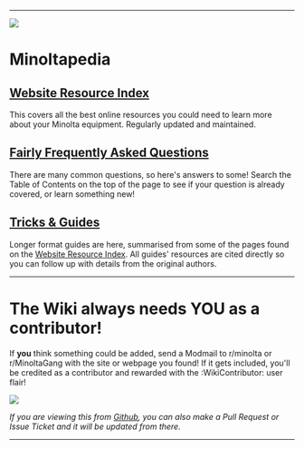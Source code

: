 ***
![](%%WikiContributor%%) 
# Minoltapedia

## [Website Resource Index](https://www.reddit.com/r/MinoltaGang/wiki/index/minoltopedia)

This covers all the best online resources you could need to learn more about your Minolta equipment. Regularly updated and maintained.

## [Fairly Frequently Asked Questions](https://www.reddit.com/r/MinoltaGang/wiki/index/minoltopedia/ffaq)

There are many common questions, so here's answers to some! Search the Table of Contents on the top of the page to see if your question is already covered, or learn something new!

## [Tricks & Guides](https://www.reddit.com/r/MinoltaGang/wiki/index/minoltopedia/guides)

Longer format guides are here, summarised from some of the pages found on the [Website Resource Index](https://www.reddit.com/r/MinoltaGang/wiki/index/minoltopedia). All guides' resources are cited directly so you can follow up with details from the original authors.

***

# The Wiki always needs YOU as a contributor!

If **you** think something could be added, send a Modmail to r/minolta or r/MinoltaGang with the site or webpage you found! If it gets included, you'll be credited as a contributor and rewarded with the :WikiContributor: user flair!

![](%%WikiContributor%%) 

*If you are viewing this from [Github](https://github.com/EldonSamuelson/Minoltapedia), you can also make a Pull Request or Issue Ticket and it will be updated from there.*

***